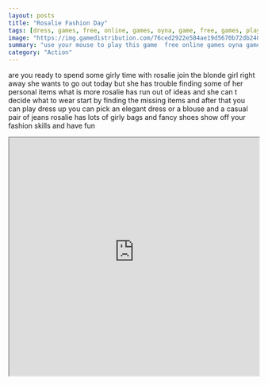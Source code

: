 ```yaml
---
layout: posts
title: "Rosalie Fashion Day"
tags: [dress, games, free, online, games, oyna, game, free, games, play, play, games]
image: "https://img.gamedistribution.com/76ced2922e584ae19d5670b72db24077.jpg"
summary: "use your mouse to play this game  free online games oyna game free games play play games"
category: "Action"
---
```


are you ready to spend some girly time with rosalie join the blonde girl right away she wants to go out today but she has trouble finding some of her personal items what is more rosalie has run out of ideas and she can t decide what to wear start by finding the missing items and after that you can play dress up you can pick an elegant dress or a blouse and a casual pair of jeans rosalie has lots of girly bags and fancy shoes show off your fashion skills and have fun

<iframe width="100%" height="480px;" src="https://html5.gamedistribution.com/76ced2922e584ae19d5670b72db24077/"></iframe>